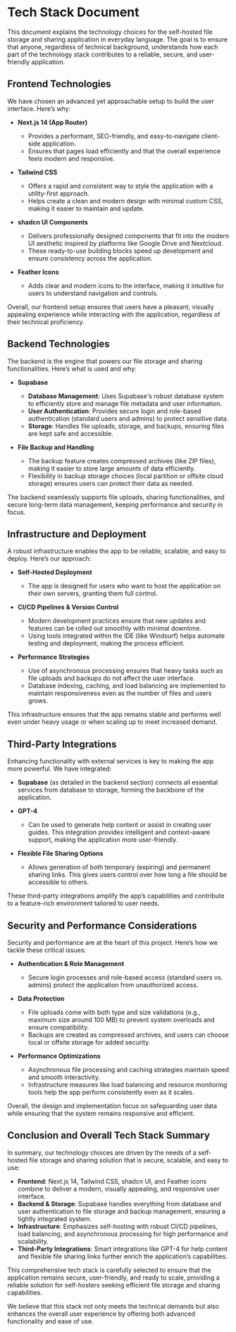 # Tech Stack Document

This document explains the technology choices for the self-hosted file storage and sharing application in everyday language. The goal is to ensure that anyone, regardless of technical background, understands how each part of the technology stack contributes to a reliable, secure, and user-friendly application.

## Frontend Technologies

We have chosen an advanced yet approachable setup to build the user interface. Here’s why:

*   **Next.js 14 (App Router)**

    *   Provides a performant, SEO-friendly, and easy-to-navigate client-side application.
    *   Ensures that pages load efficiently and that the overall experience feels modern and responsive.

*   **Tailwind CSS**

    *   Offers a rapid and consistent way to style the application with a utility-first approach.
    *   Helps create a clean and modern design with minimal custom CSS, making it easier to maintain and update.

*   **shadcn UI Components**

    *   Delivers professionally designed components that fit into the modern UI aesthetic inspired by platforms like Google Drive and Nextcloud.
    *   These ready-to-use building blocks speed up development and ensure consistency across the application.

*   **Feather Icons**

    *   Adds clear and modern icons to the interface, making it intuitive for users to understand navigation and controls.

Overall, our frontend setup ensures that users have a pleasant, visually appealing experience while interacting with the application, regardless of their technical proficiency.

## Backend Technologies

The backend is the engine that powers our file storage and sharing functionalities. Here’s what is used and why:

*   **Supabase**

    *   **Database Management**: Uses Supabase's robust database system to efficiently store and manage file metadata and user information.
    *   **User Authentication**: Provides secure login and role-based authentication (standard users and admins) to protect sensitive data.
    *   **Storage**: Handles file uploads, storage, and backups, ensuring files are kept safe and accessible.

*   **File Backup and Handling**

    *   The backup feature creates compressed archives (like ZIP files), making it easier to store large amounts of data efficiently.
    *   Flexibility in backup storage choices (local partition or offsite cloud storage) ensures users can protect their data as needed.

The backend seamlessly supports file uploads, sharing functionalities, and secure long-term data management, keeping performance and security in focus.

## Infrastructure and Deployment

A robust infrastructure enables the app to be reliable, scalable, and easy to deploy. Here’s our approach:

*   **Self-Hosted Deployment**

    *   The app is designed for users who want to host the application on their own servers, granting them full control.

*   **CI/CD Pipelines & Version Control**

    *   Modern development practices ensure that new updates and features can be rolled out smoothly with minimal downtime.
    *   Using tools integrated within the IDE (like Windsurf) helps automate testing and deployment, making the process efficient.

*   **Performance Strategies**

    *   Use of asynchronous processing ensures that heavy tasks such as file uploads and backups do not affect the user interface.
    *   Database indexing, caching, and load balancing are implemented to maintain responsiveness even as the number of files and users grows.

This infrastructure ensures that the app remains stable and performs well even under heavy usage or when scaling up to meet increased demand.

## Third-Party Integrations

Enhancing functionality with external services is key to making the app more powerful. We have integrated:

*   **Supabase** (as detailed in the backend section) connects all essential services from database to storage, forming the backbone of the application.

*   **GPT-4**

    *   Can be used to generate help content or assist in creating user guides. This integration provides intelligent and context-aware support, making the application more user-friendly.

*   **Flexible File Sharing Options**

    *   Allows generation of both temporary (expiring) and permanent sharing links. This gives users control over how long a file should be accessible to others.

These third-party integrations amplify the app’s capabilities and contribute to a feature-rich environment tailored to user needs.

## Security and Performance Considerations

Security and performance are at the heart of this project. Here’s how we tackle these critical issues:

*   **Authentication & Role Management**

    *   Secure login processes and role-based access (standard users vs. admins) protect the application from unauthorized access.

*   **Data Protection**

    *   File uploads come with both type and size validations (e.g., maximum size around 100 MB) to prevent system overloads and ensure compatibility.
    *   Backups are created as compressed archives, and users can choose local or offsite storage for added security.

*   **Performance Optimizations**

    *   Asynchronous file processing and caching strategies maintain speed and smooth interactivity.
    *   Infrastructure measures like load balancing and resource monitoring tools help the app perform consistently even as it scales.

Overall, the design and implementation focus on safeguarding user data while ensuring that the system remains responsive and efficient.

## Conclusion and Overall Tech Stack Summary

In summary, our technology choices are driven by the needs of a self-hosted file storage and sharing solution that is secure, scalable, and easy to use:

*   **Frontend**: Next.js 14, Tailwind CSS, shadcn UI, and Feather icons combine to deliver a modern, visually appealing, and responsive user interface.
*   **Backend & Storage**: Supabase handles everything from database and user authentication to file storage and backup management, ensuring a tightly integrated system.
*   **Infrastructure**: Emphasizes self-hosting with robust CI/CD pipelines, load balancing, and asynchronous processing for high performance and scalability.
*   **Third-Party Integrations**: Smart integrations like GPT-4 for help content and flexible file sharing links further enrich the application’s capabilities.

This comprehensive tech stack is carefully selected to ensure that the application remains secure, user-friendly, and ready to scale, providing a reliable solution for self-hosters seeking efficient file storage and sharing capabilities.

We believe that this stack not only meets the technical demands but also enhances the overall user experience by offering both advanced functionality and ease of use.
